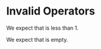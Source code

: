 # Invalid Operators

We expect that is less than 1.
<!--           ^
error: invalid conditional operator - missing left-hand expression [conditional.missing.lhs]
-->

We expect that is empty.
<!--           ^
error: invalid predicate operator - missing left-hand expression [predicate.missing.lhs]
-->
